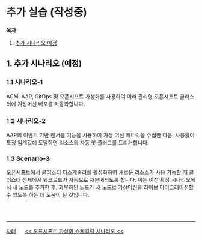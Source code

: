 # 추가 실습 (작성중)

**목차**
1. [추가 시나리오 예정](scale_to_moon.md#1-추가-시나리오-예정)

## 1. 추가 시나리오 (예정)

### 1.1 시나리오-1

ACM, AAP, GitOps 및 오픈시프트 가상화를 사용하여 여러 관리형 오픈시프트 클러스터에 가상머신 배포를 자동화합니다.

### 1.2 시나리오-2
 
AAP의 이벤트 기반 앤서블 기능을 사용하여 가상 머신 메트릭을 수집한 다음, 사용률이 특정 임계값에 도달하면 리소스의 자동 핫 플러그를 트리거합니다.

### 1.3 Scenario-3

오픈시프트에서 클러스터 디스케줄러를 활성화하여 새로운 리소스가 사용 가능할 때 클러스터 전체에서 워크로드가 자동으로 재분배되도록 합니다. 이는 이전 확장 시나리오에서 새 노드를 추가한 후, 과부하된 노드가 새 노드로 가상머신을 라이브 마이그레이션할 수 있도록 하는 데 도움이 될 것입니다.

<br>
<br>

------
[차례](../README.md) &nbsp;&nbsp;&nbsp;&nbsp; [<< 오프시프트 가상화 스케일링 시나리오 <<](scaling_scenario.md)